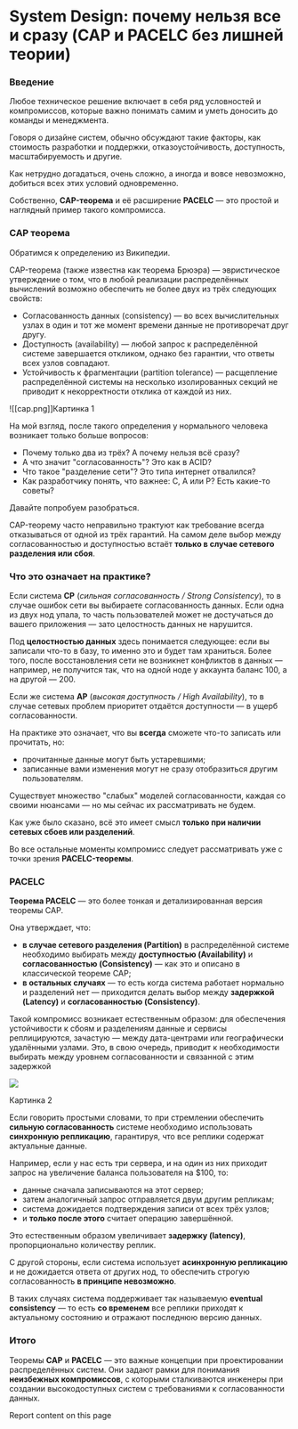 # System Design: почему нельзя все и сразу (CAP и PACELC без лишней теории)

### Введение

Любое техническое решение включает в себя ряд условностей и компромиссов, которые важно понимать самим и уметь доносить до команды и менеджмента.

Говоря о дизайне систем, обычно обсуждают такие факторы, как стоимость разработки и поддержки, отказоустойчивость, доступность, масштабируемость и другие.

Как нетрудно догадаться, очень сложно, а иногда и вовсе невозможно, добиться всех этих условий одновременно.

Собственно, **CAP-теорема** и её расширение **PACELC** — это простой и наглядный пример такого компромисса.

### CAP теорема

Обратимся к определению из Википедии.

CAP-теорема (также известна как теорема Брюэра) — эвристическое утверждение о том, что в любой реализации распределённых вычислений возможно обеспечить не более двух из трёх следующих свойств:

- Согласованность данных (consistency) — во всех вычислительных узлах в один и тот же момент времени данные не противоречат друг другу.
- Доступность (availability) — любой запрос к распределённой системе завершается откликом, однако без гарантии, что ответы всех узлов совпадают.
- Устойчивость к фрагментации (partition tolerance) — расщепление распределённой системы на несколько изолированных секций не приводит к некорректности отклика от каждой из них.

![[cap.png]]Картинка 1

На мой взгляд, после такого определения у нормального человека возникает только больше вопросов:

- Почему только два из трёх? А почему нельзя всё сразу?
- А что значит "согласованность"? Это как в ACID?
- Что такое "разделение сети"? Это типа интернет отвалился?
- Как разработчику понять, что важнее: C, A или P? Есть какие-то советы?

Давайте попробуем разобраться.

CAP-теорему часто неправильно трактуют как требование всегда отказываться от одной из трёх гарантий. На самом деле выбор между согласованностью и доступностью встаёт **только в случае сетевого разделения или сбоя**.

### Что это означает на практике?

Если система **CP** (_сильная согласованность / Strong Consistency_), то в случае ошибок сети вы выбираете согласованность данных. Если одна из двух нод упала, то часть пользователей может не достучаться до вашего приложения — зато целостность данных не нарушится.

Под **целостностью данных** здесь понимается следующее: если вы записали что-то в базу, то именно это и будет там храниться. Более того, после восстановления сети не возникнет конфликтов в данных — например, не получится так, что на одной ноде у аккаунта баланс 100, а на другой — 200.

Если же система **AP** (_высокая доступность / High Availability_), то в случае сетевых проблем приоритет отдаётся доступности — в ущерб согласованности.

На практике это означает, что вы **всегда** сможете что-то записать или прочитать, но:

- прочитанные данные могут быть устаревшими;
- записанные вами изменения могут не сразу отобразиться другим пользователям.

Существует множество "слабых" моделей согласованности, каждая со своими нюансами — но мы сейчас их рассматривать не будем.

Как уже было сказано, всё это имеет смысл **только при наличии сетевых сбоев или разделений**.

Во все остальные моменты компромисс следует рассматривать уже с точки зрения **PACELC-теоремы**.

### PACELC

**Теорема PACELC** — это более тонкая и детализированная версия теоремы CAP.

Она утверждает, что:

- **в случае сетевого разделения (Partition)** в распределённой системе необходимо выбирать между **доступностью (Availability)** и **согласованностью (Consistency)** — как это и описано в классической теореме CAP;
- **в остальных случаях** — то есть когда система работает нормально и разделений нет — приходится делать выбор между **задержкой (Latency)** и **согласованностью (Consistency)**.

Такой компромисс возникает естественным образом: для обеспечения устойчивости к сбоям и разделениям данные и сервисы реплицируются, зачастую — между дата-центрами или географически удалёнными узлами. Это, в свою очередь, приводит к необходимости выбирать между уровнем согласованности и связанной с этим задержкой

![](https://i.ibb.co/Mq2Mj9t/PARCEL-drawio-1.png)

Картинка 2

Если говорить простыми словами, то при стремлении обеспечить **сильную согласованность** системе необходимо использовать **синхронную репликацию**, гарантируя, что все реплики содержат актуальные данные.

Например, если у нас есть три сервера, и на один из них приходит запрос на увеличение баланса пользователя на $100, то:

- данные сначала записываются на этот сервер;
- затем аналогичный запрос отправляется двум другим репликам;
- система дожидается подтверждения записи от всех трёх узлов;
- и **только после этого** считает операцию завершённой.

Это естественным образом увеличивает **задержку (latency)**, пропорционально количеству реплик.

С другой стороны, если система использует **асинхронную репликацию** и не дожидается ответа от других нод, то обеспечить строгую согласованность **в принципе невозможно**.

В таких случаях система поддерживает так называемую **eventual consistency** — то есть **со временем** все реплики приходят к актуальному состоянию и отражают последнюю версию данных.

### Итого

Теоремы **CAP** и **PACELC** — это важные концепции при проектировании распределённых систем. Они задают рамки для понимания **неизбежных компромиссов**, с которыми сталкиваются инженеры при создании высокодоступных систем с требованиями к согласованности данных.

  

  

  

Report content on this page